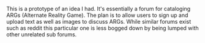 This is a prototype of an idea I had. It's essentially a forum for cataloging ARGs (Alternate Reality Game).  The plan is to allow users to sign up and upload text as well as images to discuss ARGs. While similar forums exist such as reddit this particular one is less bogged down by being lumped with other unrelated sub forums.
